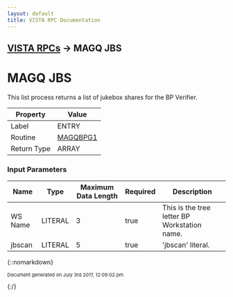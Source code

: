```yaml
---
layout: default
title: VISTA RPC Documentation
---
```


## [VISTA RPCs](TableOfContents) &#8594; MAGQ JBS
# MAGQ JBS

This list process returns a list of jukebox shares for the BP Verifier.

Property | Value
--- | ---
Label | ENTRY
Routine | [MAGQBPG1](http://code.osehra.org/dox/Routine_MAGQBPG1_source.html)
Return Type | ARRAY


### Input Parameters

Name | Type | Maximum Data Length | Required | Description
--- | --- | --- | --- | ---
WS Name | LITERAL | 3 | true | This is the tree letter BP Workstation name.
jbscan | LITERAL | 5 | true | &#x27;jbscan&#x27; literal.



{::nomarkdown} <br/><p style="font-size: 11px">Document generated on July 3rd 2017, 12:09:02 pm</p>{:/}